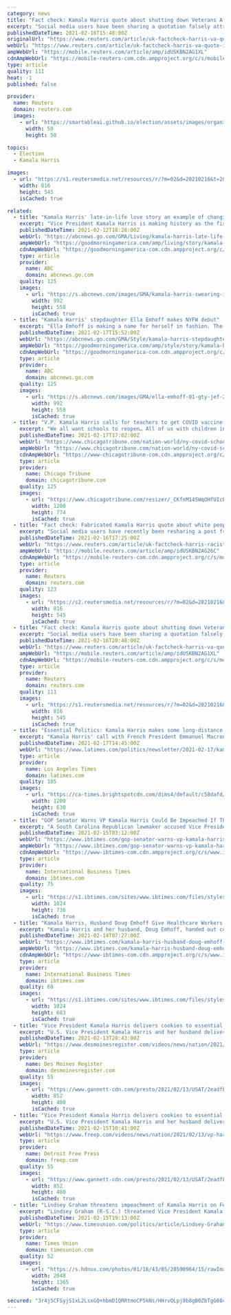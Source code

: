 ```yaml
---
category: news
title: "Fact check: Kamala Harris quote about shutting down Veterans Affairs originated from satire website"
excerpt: "Social media users have been sharing a quotation falsely attributed to U.S. Vice President Kamala Harris, saying that veterans should learn to support themselves and she plans to shut down the Department of Veterans Affairs (VA) and take away soldier welfare,"
publishedDateTime: 2021-02-16T15:48:00Z
originalUrl: "https://www.reuters.com/article/uk-factcheck-harris-va-quote-idUSKBN2AG1XL"
webUrl: "https://www.reuters.com/article/uk-factcheck-harris-va-quote-idUSKBN2AG1XL"
ampWebUrl: "https://mobile.reuters.com/article/amp/idUSKBN2AG1XL"
cdnAmpWebUrl: "https://mobile-reuters-com.cdn.ampproject.org/c/s/mobile.reuters.com/article/amp/idUSKBN2AG1XL"
type: article
quality: 111
heat: -1
published: false

provider:
  name: Reuters
  domain: reuters.com
  images:
    - url: "https://smartableai.github.io/election/assets/images/organizations/reuters.com-50x50.jpg"
      width: 50
      height: 50

topics:
  - Election
  - Kamala Harris

images:
  - url: "https://s1.reutersmedia.net/resources/r/?m=02&d=20210216&t=2&i=1551730882&w=&fh=545px&fw=&ll=&pl=&sq=&r=LYNXMPEH1F172"
    width: 816
    height: 545
    isCached: true

related:
  - title: "Kamala Harris' late-in-life love story an example of changing trend"
    excerpt: "Vice President Kamala Harris is making history as the first woman and first woman of color to serve in that role. As the country celebrates Valentine's Day on Sunday, experts are pointing to the fact that Harris is also the face of a growing demographic of women marrying later in life,"
    publishedDateTime: 2021-02-12T18:28:00Z
    webUrl: "https://abcnews.go.com/GMA/Living/kamala-harris-late-life-love-story-changing-trend/story?id=75819461"
    ampWebUrl: "https://goodmorningamerica.com/amp/living/story/kamala-harris-late-life-love-story-changing-trend-75819461"
    cdnAmpWebUrl: "https://goodmorningamerica-com.cdn.ampproject.org/c/s/goodmorningamerica.com/amp/living/story/kamala-harris-late-life-love-story-changing-trend-75819461"
    type: article
    provider:
      name: ABC
      domain: abcnews.go.com
    quality: 125
    images:
      - url: "https://s.abcnews.com/images/GMA/kamala-harris-swearing-in-gty-jt-210211_1613067168367_hpMain_16x9_992.jpg"
        width: 992
        height: 558
        isCached: true
  - title: "Kamala Harris' stepdaughter Ella Emhoff makes NYFW debut"
    excerpt: "Ella Emhoff is making a name for herself in fashion. The 21-year-old daughter of Second Gentleman Doug Emhoff and stepdaughter of Vice President Kamala Harris made her New York Fashion Week debut while attending a panel discussion with Proenza Schoulder."
    publishedDateTime: 2021-02-17T15:52:00Z
    webUrl: "https://abcnews.go.com/GMA/Style/kamala-harris-stepdaughter-ella-emhoff-makes-nyfw-debut/story?id=75944676"
    ampWebUrl: "https://goodmorningamerica.com/amp/style/story/kamala-harris-stepdaughter-ella-emhoff-makes-nyfw-debut-75944676"
    cdnAmpWebUrl: "https://goodmorningamerica-com.cdn.ampproject.org/c/s/goodmorningamerica.com/amp/style/story/kamala-harris-stepdaughter-ella-emhoff-makes-nyfw-debut-75944676"
    type: article
    provider:
      name: ABC
      domain: abcnews.go.com
    quality: 125
    images:
      - url: "https://s.abcnews.com/images/GMA/ella-emhoff-01-gty-jef-210217_1613573875891_hpMain_16x9_992.jpg"
        width: 992
        height: 558
        isCached: true
  - title: "V.P. Kamala Harris calls for teachers to get COVID vaccine priority"
    excerpt: "We all want schools to reopen… All of us with children in our lives, they want to back to school…Teachers want to teach,” Harris said."
    publishedDateTime: 2021-02-17T17:02:00Z
    webUrl: "https://www.chicagotribune.com/nation-world/ny-covid-schools-vp-kamala-harris-20210217-gtekyx3b2vhj7k26hqz3uiscce-story.html"
    ampWebUrl: "https://www.chicagotribune.com/nation-world/ny-covid-schools-vp-kamala-harris-20210217-gtekyx3b2vhj7k26hqz3uiscce-story.html?outputType=amp"
    cdnAmpWebUrl: "https://www-chicagotribune-com.cdn.ampproject.org/c/s/www.chicagotribune.com/nation-world/ny-covid-schools-vp-kamala-harris-20210217-gtekyx3b2vhj7k26hqz3uiscce-story.html?outputType=amp"
    type: article
    provider:
      name: Chicago Tribune
      domain: chicagotribune.com
    quality: 125
    images:
      - url: "https://www.chicagotribune.com/resizer/_CKfnM14SWqOHfUIcEXyXw3v5bU=/1200x0/top/cloudfront-us-east-1.images.arcpublishing.com/tronc/27GFWB6K2FFIVPBFL7BCBYGV74.jpg"
        width: 1200
        height: 774
        isCached: true
  - title: "Fact check: Fabricated Kamala Harris quote about white people being racist"
    excerpt: "Social media users have recently been resharing a post from 2019 showing a quote falsely attributed to U.S. Vice President Kamala Harris, where she purportedly says white people are racist. The Vice President’s press secretary confirmed to Reuters that the quotation"
    publishedDateTime: 2021-02-16T17:25:00Z
    webUrl: "https://www.reuters.com/article/uk-factcheck-harris-racist-quote-idUSKBN2AG26C"
    ampWebUrl: "https://mobile.reuters.com/article/amp/idUSKBN2AG26C"
    cdnAmpWebUrl: "https://mobile-reuters-com.cdn.ampproject.org/c/s/mobile.reuters.com/article/amp/idUSKBN2AG26C"
    type: article
    provider:
      name: Reuters
      domain: reuters.com
    quality: 123
    images:
      - url: "https://s2.reutersmedia.net/resources/r/?m=02&d=20210216&t=2&i=1551741067&w=&fh=545px&fw=&ll=&pl=&sq=&r=LYNXMPEH1F1CI"
        width: 816
        height: 545
        isCached: true
  - title: "Fact check: Kamala Harris quote about shutting down Veterans Affairs originated from satire website"
    excerpt: "Social media users have been sharing a quotation falsely attributed to U.S. Vice President Kamala Harris, saying that veterans should learn to support themselves and she plans to shut down the Department of Veterans Affairs (VA) and take away soldier welfare,"
    publishedDateTime: 2021-02-16T20:48:00Z
    webUrl: "https://www.reuters.com/article/uk-factcheck-harris-va-quote/fact-check-kamala-harris-quote-about-shutting-down-veterans-affairs-originated-from-satire-website-idUSKBN2AG1XL"
    ampWebUrl: "https://mobile.reuters.com/article/amp/idUSKBN2AG1XL"
    cdnAmpWebUrl: "https://mobile-reuters-com.cdn.ampproject.org/c/s/mobile.reuters.com/article/amp/idUSKBN2AG1XL"
    type: article
    provider:
      name: Reuters
      domain: reuters.com
    quality: 111
    images:
      - url: "https://s1.reutersmedia.net/resources/r/?m=02&d=20210216&t=2&i=1551730882&w=&fh=545px&fw=&ll=&pl=&sq=&r=LYNXMPEH1F172"
        width: 816
        height: 545
        isCached: true
  - title: "Essential Politics: Kamala Harris makes some long-distance calls"
    excerpt: "Kamala Harris' call with French President Emmanuel Macron teases her potential role as a player in foreign policy, filling a gap in her presidential resume."
    publishedDateTime: 2021-02-17T14:45:00Z
    webUrl: "https://www.latimes.com/politics/newsletter/2021-02-17/kamala-harris-foreign-policy-macron-trudeau-essential-politics"
    type: article
    provider:
      name: Los Angeles Times
      domain: latimes.com
    quality: 105
    images:
      - url: "https://ca-times.brightspotcdn.com/dims4/default/c58dafd/2147483647/strip/true/crop/1600x840+0+113/resize/1200x630!/quality/90/?url=https%3A%2F%2Fcalifornia-times-brightspot.s3.amazonaws.com%2F0d%2Fab%2Fbc2d96924e768536e3bad840386e%2Fla-na-pol-vp-harris-18.JPG"
        width: 1200
        height: 630
        isCached: true
  - title: "GOP Senator Warns VP Kamala Harris Could Be Impeached If This Happens"
    excerpt: "A South Carolina Republican lawmaker accused Vice President Harris of inciting violence after she \"bailed out\" George Floyd rioters."
    publishedDateTime: 2021-02-15T03:12:00Z
    webUrl: "https://www.ibtimes.com/gop-senator-warns-vp-kamala-harris-could-be-impeached-if-happens-3145502"
    ampWebUrl: "https://www.ibtimes.com/gop-senator-warns-vp-kamala-harris-could-be-impeached-if-happens-3145502?amp=1"
    cdnAmpWebUrl: "https://www-ibtimes-com.cdn.ampproject.org/c/s/www.ibtimes.com/gop-senator-warns-vp-kamala-harris-could-be-impeached-if-happens-3145502?amp=1"
    type: article
    provider:
      name: International Business Times
      domain: ibtimes.com
    quality: 75
    images:
      - url: "https://s1.ibtimes.com/sites/www.ibtimes.com/files/styles/full/public/2021/01/21/kamala-harris-is-sworn-in-as-vice-president.jpg"
        width: 1024
        height: 736
        isCached: true
  - title: "Kamala Harris, Husband Doug Emhoff Give Healthcare Workers A Valentine's Day Surprise"
    excerpt: "Kamala Harris and her husband, Doug Emhoff, handed out cookies to essential healthcare workers for Valentine's Day."
    publishedDateTime: 2021-02-14T07:27:00Z
    webUrl: "https://www.ibtimes.com/kamala-harris-husband-doug-emhoff-give-healthcare-workers-valentines-day-surprise-3145199"
    ampWebUrl: "https://www.ibtimes.com/kamala-harris-husband-doug-emhoff-give-healthcare-workers-valentines-day-surprise-3145199?amp=1"
    cdnAmpWebUrl: "https://www-ibtimes-com.cdn.ampproject.org/c/s/www.ibtimes.com/kamala-harris-husband-doug-emhoff-give-healthcare-workers-valentines-day-surprise-3145199?amp=1"
    type: article
    provider:
      name: International Business Times
      domain: ibtimes.com
    quality: 68
    images:
      - url: "https://s1.ibtimes.com/sites/www.ibtimes.com/files/styles/full/public/2021/01/26/kamala-harris.jpg"
        width: 1024
        height: 683
        isCached: true
  - title: "Vice President Kamala Harris delivers cookies to essential workers"
    excerpt: "U.S. Vice President Kamala Harris and her husband delivered two baskets of cookies to essential healthcare workers at the VA Medical Center in Washington on Saturday. (Feb. 13)"
    publishedDateTime: 2021-02-13T20:43:00Z
    webUrl: "https://www.desmoinesregister.com/videos/news/nation/2021/02/13/vp-harris-delivers-cookies-essential-workers/4475533001/"
    type: article
    provider:
      name: Des Moines Register
      domain: desmoinesregister.com
    quality: 55
    images:
      - url: "https://www.gannett-cdn.com/presto/2021/02/13/USAT/2eadfb94-3b07-45ae-8292-7ff16c6cb720-ae7b0c28-1b30-4fcd-a11d-3e683655cc83_thumbnail.png?quality=10"
        width: 852
        height: 480
        isCached: true
  - title: "Vice President Kamala Harris delivers cookies to essential workers"
    excerpt: "U.S. Vice President Kamala Harris and her husband delivered two baskets of cookies to essential healthcare workers at the VA Medical Center in Washington on Saturday. (Feb. 13)"
    publishedDateTime: 2021-02-15T10:41:00Z
    webUrl: "https://www.freep.com/videos/news/nation/2021/02/13/vp-harris-delivers-cookies-essential-workers/4475533001/"
    type: article
    provider:
      name: Detroit Free Press
      domain: freep.com
    quality: 55
    images:
      - url: "https://www.gannett-cdn.com/presto/2021/02/13/USAT/2eadfb94-3b07-45ae-8292-7ff16c6cb720-ae7b0c28-1b30-4fcd-a11d-3e683655cc83_thumbnail.png?quality=10"
        width: 852
        height: 480
        isCached: true
  - title: "Lindsey Graham threatens impeachment of Kamala Harris on Fox News appearance"
    excerpt: "Lindsey Graham (R-S.C.) threatened Vice President Kamala Harris with a potential impeachment trial in an appearance on \"Fox News Sunday.\" The interview, conducted one day after President Donald Trump was acquitted by the Senate in his second impeachment proceedings,"
    publishedDateTime: 2021-02-15T19:13:00Z
    webUrl: "https://www.timesunion.com/politics/article/Lindsey-Graham-threatens-impeachment-Trump-15952106.php?IPID=Times-Union-HP-Editors-Picks"
    type: article
    provider:
      name: Times Union
      domain: timesunion.com
    quality: 52
    images:
      - url: "https://s.hdnux.com/photos/01/16/43/05/20590964/15/rawImage.jpg"
        width: 2048
        height: 1365
        isCached: true

secured: "3r4j5CFSyjS1xL2LsxGQ+hbmD1QRRtmoCP5kNs/HHrvQLpj9b8gB0ZbTgG08c0qlMKpYLRYkJ1mFjttiPweTSqz1WfU8arPYtYIrkIfQ6oWvNWJT133dUEVwC9s6Qxys+bCHIc6RUyoqp/GousTWx+b5s6haXaDQao0GLiBRe4M3WHj5StAKr+WWvztrccPdt1Sp4qGIOq3q1d8bmRyO/JRULqPbLfYkgrIncA6YP4YIhy+MtSEmFTCiB8NXo0mweSIPj0CxHfskuz+2xKO9Sc5MIJZGn+luvyR1ffq+22pSEPo8E+ZLLa5+Aw4rew+AFzyXnJFidIJpazjCja0aXFnp0ocrikTUTZpiaJ2pk00=;XUbFe47+2sjBrSB3E5FnqA=="
---
```


